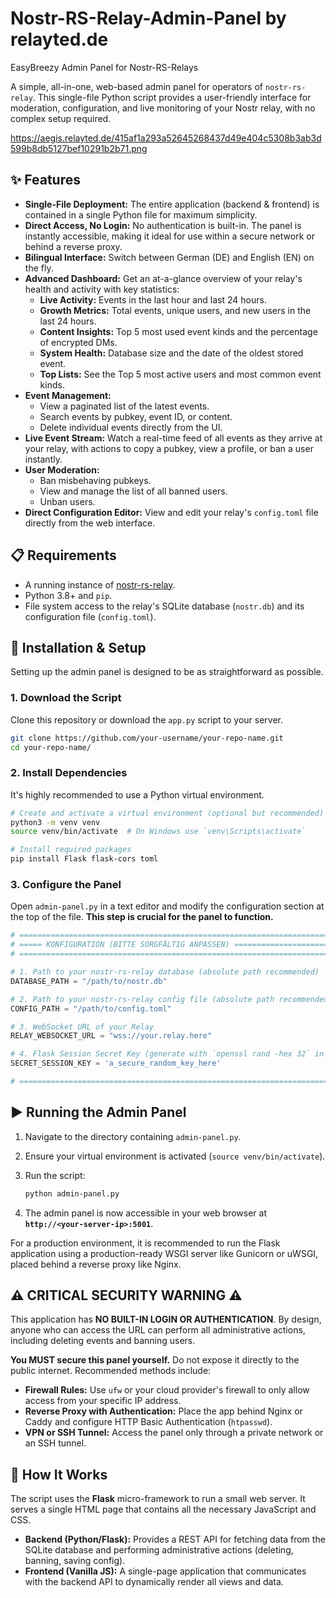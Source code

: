 # Nostr-RS-Relay-Admin-Panel by relayted.de
EasyBreezy Admin Panel for Nostr-RS-Relays

A simple, all-in-one, web-based admin panel for operators of `nostr-rs-relay`. This single-file Python script provides a user-friendly interface for moderation, configuration, and live monitoring of your Nostr relay, with no complex setup required.

https://aegis.relayted.de/415af1a293a52645268437d49e404c5308b3ab3d599b8db5127bef10291b2b71.png
## ✨ Features

*   **Single-File Deployment:** The entire application (backend & frontend) is contained in a single Python file for maximum simplicity.
*   **Direct Access, No Login:** No authentication is built-in. The panel is instantly accessible, making it ideal for use within a secure network or behind a reverse proxy.
*   **Bilingual Interface:** Switch between German (DE) and English (EN) on the fly.
*   **Advanced Dashboard:** Get an at-a-glance overview of your relay's health and activity with key statistics:
    *   **Live Activity:** Events in the last hour and last 24 hours.
    *   **Growth Metrics:** Total events, unique users, and new users in the last 24 hours.
    *   **Content Insights:** Top 5 most used event kinds and the percentage of encrypted DMs.
    *   **System Health:** Database size and the date of the oldest stored event.
    *   **Top Lists:** See the Top 5 most active users and most common event kinds.
*   **Event Management:**
    *   View a paginated list of the latest events.
    *   Search events by pubkey, event ID, or content.
    *   Delete individual events directly from the UI.
*   **Live Event Stream:** Watch a real-time feed of all events as they arrive at your relay, with actions to copy a pubkey, view a profile, or ban a user instantly.
*   **User Moderation:**
    *   Ban misbehaving pubkeys.
    *   View and manage the list of all banned users.
    *   Unban users.
*   **Direct Configuration Editor:** View and edit your relay's `config.toml` file directly from the web interface.

## 📋 Requirements

*   A running instance of [nostr-rs-relay](https://git.sr.ht/~gheartsfield/nostr-rs-relay).
*   Python 3.8+ and `pip`.
*   File system access to the relay's SQLite database (`nostr.db`) and its configuration file (`config.toml`).

## 🚀 Installation & Setup

Setting up the admin panel is designed to be as straightforward as possible.

### 1. Download the Script

Clone this repository or download the `app.py` script to your server.

```bash
git clone https://github.com/your-username/your-repo-name.git
cd your-repo-name/
```

### 2. Install Dependencies

It's highly recommended to use a Python virtual environment.

```bash
# Create and activate a virtual environment (optional but recommended)
python3 -m venv venv
source venv/bin/activate  # On Windows use `venv\Scripts\activate`

# Install required packages
pip install Flask flask-cors toml
```

### 3. Configure the Panel

Open `admin-panel.py` in a text editor and modify the configuration section at the top of the file. **This step is crucial for the panel to function.**

```python
# ==============================================================================
# ===== KONFIGURATION (BITTE SORGFÄLTIG ANPASSEN) ==============================
# ==============================================================================

# 1. Path to your nostr-rs-relay database (absolute path recommended)
DATABASE_PATH = "/path/to/nostr.db"

# 2. Path to your nostr-rs-relay config file (absolute path recommended)
CONFIG_PATH = "/path/to/config.toml"

# 3. WebSocket URL of your Relay
RELAY_WEBSOCKET_URL = "wss://your.relay.here"

# 4. Flask Session Secret Key (generate with `openssl rand -hex 32` in your terminal)
SECRET_SESSION_KEY = 'a_secure_random_key_here'

# ==============================================================================
```

## ▶️ Running the Admin Panel

1.  Navigate to the directory containing `admin-panel.py`.
2.  Ensure your virtual environment is activated (`source venv/bin/activate`).
3.  Run the script:

    ```bash
    python admin-panel.py
    ```
4.  The admin panel is now accessible in your web browser at **`http://<your-server-ip>:5001`**.

For a production environment, it is recommended to run the Flask application using a production-ready WSGI server like Gunicorn or uWSGI, placed behind a reverse proxy like Nginx.

## ⚠️ **CRITICAL SECURITY WARNING** ⚠️

This application has **NO BUILT-IN LOGIN OR AUTHENTICATION**. By design, anyone who can access the URL can perform all administrative actions, including deleting events and banning users.

**You MUST secure this panel yourself.** Do not expose it directly to the public internet. Recommended methods include:

*   **Firewall Rules:** Use `ufw` or your cloud provider's firewall to only allow access from your specific IP address.
*   **Reverse Proxy with Authentication:** Place the app behind Nginx or Caddy and configure HTTP Basic Authentication (`htpasswd`).
*   **VPN or SSH Tunnel:** Access the panel only through a private network or an SSH tunnel.

## 🔧 How It Works

The script uses the **Flask** micro-framework to run a small web server. It serves a single HTML page that contains all the necessary JavaScript and CSS.

*   **Backend (Python/Flask):** Provides a REST API for fetching data from the SQLite database and performing administrative actions (deleting, banning, saving config).
*   **Frontend (Vanilla JS):** A single-page application that communicates with the backend API to dynamically render all views and data.
